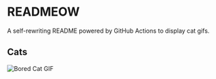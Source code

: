 # READMEOW

A self-rewriting README powered by GitHub Actions to display cat gifs.

## Cats

![Bored Cat GIF](https://media2.giphy.com/media/v1.Y2lkPTlhY2QwMmRhd2J0cXpxdnFwMmdlbXc3M3B4ZTg2MnltYW81cnhtOGg0bjFmZjZrbiZlcD12MV9naWZzX3NlYXJjaCZjdD1n/mlvseq9yvZhba/200.gif)
